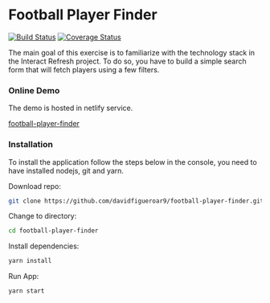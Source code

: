 # Football Player Finder

[![Build Status](https://travis-ci.com/davidfigueroar9/football-player-finder.svg?branch=master)](https://travis-ci.com/davidfigueroar9/football-player-finder) [![Coverage Status](https://coveralls.io/repos/github/davidfigueroar9/football-player-finder/badge.svg?branch=master)](https://coveralls.io/github/davidfigueroar9/football-player-finder?branch=master)

The main goal of this exercise is to familiarize with the technology stack in the Interact Refresh project. To do so, you have to build a simple search form that will fetch players using a few filters.

### Online Demo

The demo is hosted in netlify service.

[football-player-finder](https://football-player-finder.netlify.com/)


### Installation

To install the application follow the steps below in the console, you need to have installed nodejs, git and yarn.

Download repo:
```sh
git clone https://github.com/davidfigueroar9/football-player-finder.git
```

Change to directory:
```sh
cd football-player-finder
```

Install dependencies:
```sh
yarn install
```

Run App:
```sh
yarn start
```
